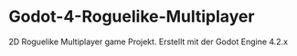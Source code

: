 # Godot-4-Roguelike-Multiplayer
2D Roguelike Multiplayer game Projekt. Erstellt mit der Godot Engine 4.2.x
